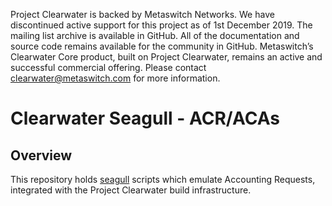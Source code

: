 Project Clearwater is backed by Metaswitch Networks.  We have discontinued active support for this project as of 1st December 2019.  The mailing list archive is available in GitHub.  All of the documentation and source code remains available for the community in GitHub.  Metaswitch’s Clearwater Core product, built on Project Clearwater, remains an active and successful commercial offering.  Please contact clearwater@metaswitch.com for more information.

Clearwater Seagull - ACR/ACAs
=============================

Overview
--------

This repository holds [seagull](http://gull.sourceforge.net/project/) scripts which emulate Accounting Requests, integrated with the Project Clearwater build infrastructure.
